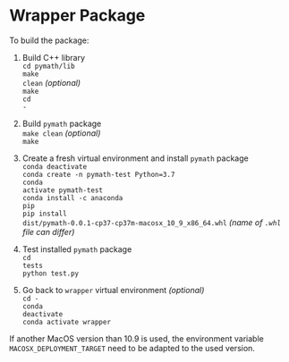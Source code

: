 # Wrapper Package

To build the package:

1. Build C++ library<br>
    <code>cd pymath/lib</code><br>
    <code>make clean</code> *(optional)*<br>
    <code>make</code><br>
    <code>cd -</code><br>

2. Build <code>pymath</code> package<br>
   <code>make clean</code>  *(optional)*<br>
   <code>make</code><br>

3. Create a fresh virtual environment and install <code>pymath</code> package<br>
   <code>conda deactivate</code><br>
   <code>conda create -n pymath-test Python=3.7</code><br>
   <code>conda activate pymath-test</code><br>
   <code>conda install -c anaconda pip</code><br>
   <code>pip install dist/pymath-0.0.1-cp37-cp37m-macosx_10_9_x86_64.whl</code> *(name of <code>.whl</code> file can differ)*<br>

4. Test installed <code>pymath</code> package<br>
   <code>cd tests</code><br>
   <code>python test.py</code><br>

5. Go back to <code>wrapper</code> virtual environment *(optional)*<br>
   <code>cd -</code><br>
   <code>conda deactivate</code><br>
   <code>conda activate wrapper</code><br>

If another MacOS version than 10.9 is used, the environment variable 
<code>MACOSX_DEPLOYMENT_TARGET</code> need to be adapted to the used version.
